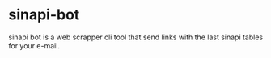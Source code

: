# sinapi-bot
sinapi bot is a web scrapper cli tool that send links with the last sinapi tables for your e-mail. 
